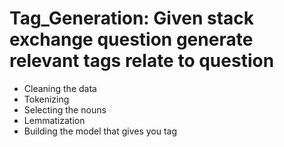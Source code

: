 # Tag_Generation: Given stack exchange question generate relevant tags relate to question


* Cleaning the data     
* Tokenizing
* Selecting the nouns
* Lemmatization
* Building the model that gives you tag
         
